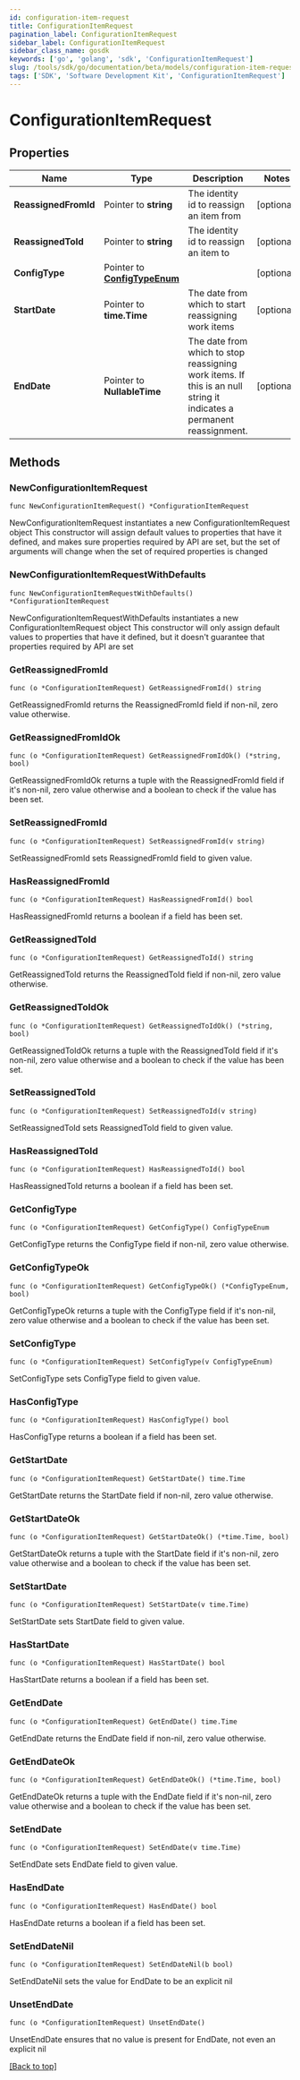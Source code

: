 ```yaml
---
id: configuration-item-request
title: ConfigurationItemRequest
pagination_label: ConfigurationItemRequest
sidebar_label: ConfigurationItemRequest
sidebar_class_name: gosdk
keywords: ['go', 'golang', 'sdk', 'ConfigurationItemRequest'] 
slug: /tools/sdk/go/documentation/beta/models/configuration-item-request
tags: ['SDK', 'Software Development Kit', 'ConfigurationItemRequest']
---
```


# ConfigurationItemRequest

## Properties

Name | Type | Description | Notes
------------ | ------------- | ------------- | -------------
**ReassignedFromId** | Pointer to **string** | The identity id to reassign an item from | [optional] 
**ReassignedToId** | Pointer to **string** | The identity id to reassign an item to | [optional] 
**ConfigType** | Pointer to [**ConfigTypeEnum**](ConfigTypeEnum) |  | [optional] 
**StartDate** | Pointer to **time.Time** | The date from which to start reassigning work items | [optional] 
**EndDate** | Pointer to **NullableTime** | The date from which to stop reassigning work items.  If this is an null string it indicates a permanent reassignment. | [optional] 

## Methods

### NewConfigurationItemRequest

`func NewConfigurationItemRequest() *ConfigurationItemRequest`

NewConfigurationItemRequest instantiates a new ConfigurationItemRequest object
This constructor will assign default values to properties that have it defined,
and makes sure properties required by API are set, but the set of arguments
will change when the set of required properties is changed

### NewConfigurationItemRequestWithDefaults

`func NewConfigurationItemRequestWithDefaults() *ConfigurationItemRequest`

NewConfigurationItemRequestWithDefaults instantiates a new ConfigurationItemRequest object
This constructor will only assign default values to properties that have it defined,
but it doesn't guarantee that properties required by API are set

### GetReassignedFromId

`func (o *ConfigurationItemRequest) GetReassignedFromId() string`

GetReassignedFromId returns the ReassignedFromId field if non-nil, zero value otherwise.

### GetReassignedFromIdOk

`func (o *ConfigurationItemRequest) GetReassignedFromIdOk() (*string, bool)`

GetReassignedFromIdOk returns a tuple with the ReassignedFromId field if it's non-nil, zero value otherwise
and a boolean to check if the value has been set.

### SetReassignedFromId

`func (o *ConfigurationItemRequest) SetReassignedFromId(v string)`

SetReassignedFromId sets ReassignedFromId field to given value.

### HasReassignedFromId

`func (o *ConfigurationItemRequest) HasReassignedFromId() bool`

HasReassignedFromId returns a boolean if a field has been set.

### GetReassignedToId

`func (o *ConfigurationItemRequest) GetReassignedToId() string`

GetReassignedToId returns the ReassignedToId field if non-nil, zero value otherwise.

### GetReassignedToIdOk

`func (o *ConfigurationItemRequest) GetReassignedToIdOk() (*string, bool)`

GetReassignedToIdOk returns a tuple with the ReassignedToId field if it's non-nil, zero value otherwise
and a boolean to check if the value has been set.

### SetReassignedToId

`func (o *ConfigurationItemRequest) SetReassignedToId(v string)`

SetReassignedToId sets ReassignedToId field to given value.

### HasReassignedToId

`func (o *ConfigurationItemRequest) HasReassignedToId() bool`

HasReassignedToId returns a boolean if a field has been set.

### GetConfigType

`func (o *ConfigurationItemRequest) GetConfigType() ConfigTypeEnum`

GetConfigType returns the ConfigType field if non-nil, zero value otherwise.

### GetConfigTypeOk

`func (o *ConfigurationItemRequest) GetConfigTypeOk() (*ConfigTypeEnum, bool)`

GetConfigTypeOk returns a tuple with the ConfigType field if it's non-nil, zero value otherwise
and a boolean to check if the value has been set.

### SetConfigType

`func (o *ConfigurationItemRequest) SetConfigType(v ConfigTypeEnum)`

SetConfigType sets ConfigType field to given value.

### HasConfigType

`func (o *ConfigurationItemRequest) HasConfigType() bool`

HasConfigType returns a boolean if a field has been set.

### GetStartDate

`func (o *ConfigurationItemRequest) GetStartDate() time.Time`

GetStartDate returns the StartDate field if non-nil, zero value otherwise.

### GetStartDateOk

`func (o *ConfigurationItemRequest) GetStartDateOk() (*time.Time, bool)`

GetStartDateOk returns a tuple with the StartDate field if it's non-nil, zero value otherwise
and a boolean to check if the value has been set.

### SetStartDate

`func (o *ConfigurationItemRequest) SetStartDate(v time.Time)`

SetStartDate sets StartDate field to given value.

### HasStartDate

`func (o *ConfigurationItemRequest) HasStartDate() bool`

HasStartDate returns a boolean if a field has been set.

### GetEndDate

`func (o *ConfigurationItemRequest) GetEndDate() time.Time`

GetEndDate returns the EndDate field if non-nil, zero value otherwise.

### GetEndDateOk

`func (o *ConfigurationItemRequest) GetEndDateOk() (*time.Time, bool)`

GetEndDateOk returns a tuple with the EndDate field if it's non-nil, zero value otherwise
and a boolean to check if the value has been set.

### SetEndDate

`func (o *ConfigurationItemRequest) SetEndDate(v time.Time)`

SetEndDate sets EndDate field to given value.

### HasEndDate

`func (o *ConfigurationItemRequest) HasEndDate() bool`

HasEndDate returns a boolean if a field has been set.

### SetEndDateNil

`func (o *ConfigurationItemRequest) SetEndDateNil(b bool)`

 SetEndDateNil sets the value for EndDate to be an explicit nil

### UnsetEndDate
`func (o *ConfigurationItemRequest) UnsetEndDate()`

UnsetEndDate ensures that no value is present for EndDate, not even an explicit nil

[[Back to top]](#) 


